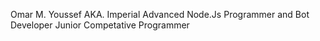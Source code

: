 Omar M. Youssef AKA. Imperial
Advanced Node.Js Programmer and Bot Developer
Junior Competative Programmer
